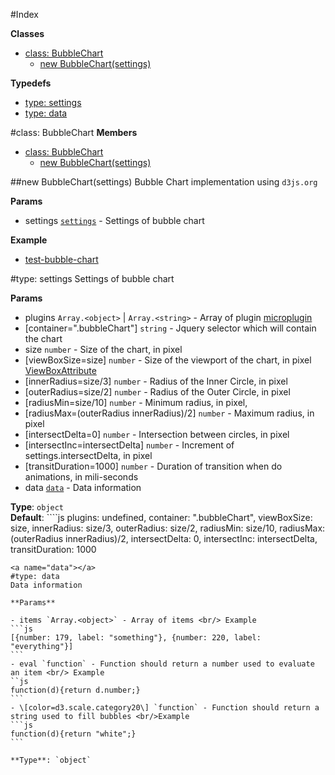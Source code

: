 #Index

**Classes**

* [class: BubbleChart](#BubbleChart)
  * [new BubbleChart(settings)](#new_BubbleChart)

**Typedefs**

* [type: settings](#settings)
* [type: data](#data)
 
<a name="BubbleChart"></a>
#class: BubbleChart
**Members**

* [class: BubbleChart](#BubbleChart)
  * [new BubbleChart(settings)](#new_BubbleChart)

<a name="new_BubbleChart"></a>
##new BubbleChart(settings)
Bubble Chart implementation using `d3js.org`

**Params**

- settings <code>[settings](#settings)</code> - Settings of bubble chart  

**Example**  
- [test-bubble-chart](../test/test-bubble-chart.html)

<a name="settings"></a>
#type: settings
Settings of bubble chart

**Params**

- plugins `Array.<object>` | `Array.<string>` - Array of plugin [microplugin](https://github.com/brianreavis/microplugin.js|microplugin)  
- \[container=".bubbleChart"\] `string` - Jquery selector which will contain the chart  
- size `number` - Size of the chart, in pixel  
- \[viewBoxSize=size\] `number` - Size of the viewport of the chart, in pixel [ViewBoxAttribute](http://www.w3.org/TR/SVG/coords.html#ViewBoxAttribute)  
- \[innerRadius=size/3\] `number` - Radius of the Inner Circle, in pixel  
- \[outerRadius=size/2\] `number` - Radius of the Outer Circle, in pixel  
- \[radiusMin=size/10\] `number` - Minimum radius, in pixel,  
- \[radiusMax=(outerRadius  innerRadius)/2\] `number` - Maximum radius, in pixel  
- \[intersectDelta=0\] `number` - Intersection between circles, in pixel  
- \[intersectInc=intersectDelta\] `number` - Increment of settings.intersectDelta, in pixel  
- \[transitDuration=1000\] `number` - Duration of transition when do animations, in mili-seconds  
- data <code>[data](#data)</code> - Data information  

**Type**: `object`  
**Default**: ````js
   plugins: undefined,
   container: ".bubbleChart",
   viewBoxSize: size,
   innerRadius: size/3,
   outerRadius: size/2,
   radiusMin: size/10,
   radiusMax: (outerRadius  innerRadius)/2,
   intersectDelta: 0,
   intersectInc: intersectDelta,
   transitDuration: 1000
````  
<a name="data"></a>
#type: data
Data information

**Params**

- items `Array.<object>` - Array of items <br/> Example
```js
[{number: 179, label: "something"}, {number: 220, label: "everything"}]
```  
- eval `function` - Function should return a number used to evaluate an item <br/> Example
``js
function(d){return d.number;}
```  
- \[color=d3.scale.category20\] `function` - Function should return a string used to fill bubbles <br/>Example
```js
function(d){return "white";}
```  

**Type**: `object`  
